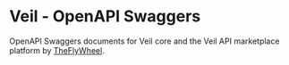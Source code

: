 # Veil - OpenAPI Swaggers

OpenAPI Swaggers documents for Veil core and the Veil API marketplace platform by [TheFlyWheel](https://theflywheel.in).